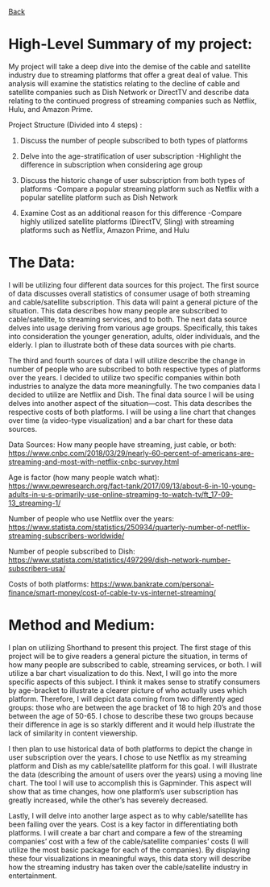 [Back](https://vlahoti.github.io/lahoti_portfolio/)
# High-Level Summary of my project:

My project will take a deep dive into the demise of the cable and satellite industry due to streaming platforms that offer a great deal of value. This analysis will examine the statistics relating to the decline of cable and satellite companies such as Dish Network or DirectTV and describe data relating to the continued progress of streaming companies such as Netflix, Hulu, and Amazon Prime. 

Project Structure (Divided into 4 steps) :

1) Discuss the number of people subscribed to both types of platforms

2) Delve into the age-stratification of user subscription
	-Highlight the difference in subscription when considering age group

3) Discuss the historic change of user subscription from both types of platforms
	-Compare a popular streaming platform such as Netflix with a popular satellite platform such as Dish Network
3) Examine Cost as an additional reason for this difference
	-Compare highly utilized satellite platforms (DirectTV, Sling) with streaming platforms such as Netflix, Amazon Prime, and Hulu

# The Data:

I will be utilizing four different data sources for this project. The first source of data discusses overall statistics of consumer usage of both streaming and cable/satellite subscription. This data will paint a general picture of the situation. This data describes how many people are subscribed to cable/satellite, to streaming services, and to both. The next data source delves into usage deriving from various age groups. Specifically, this takes into consideration the younger generation, adults, older individuals, and the elderly. I plan to illustrate both of these data sources with pie charts.

The third and fourth sources of data I will utilize describe the change in number of people who are subscribed to both respective types of platforms over the years. I decided to utilize two specific companies within both industries to analyze the data more meaningfully. The two companies data I decided to utilize are Netflix and Dish.  The final data source I will be using delves into another aspect of the situation—cost. This data describes the respective costs of both platforms. I will be using a line chart that changes over time (a video-type visualization) and a bar chart for these data sources.

Data Sources: 
 How many people have streaming, just cable, or both:
https://www.cnbc.com/2018/03/29/nearly-60-percent-of-americans-are-streaming-and-most-with-netflix-cnbc-survey.html

Age is factor (how many people watch what):
https://www.pewresearch.org/fact-tank/2017/09/13/about-6-in-10-young-adults-in-u-s-primarily-use-online-streaming-to-watch-tv/ft_17-09-13_streaming-1/

Number of people who use Netflix over the years:
https://www.statista.com/statistics/250934/quarterly-number-of-netflix-streaming-subscribers-worldwide/

Number of people subscribed to Dish:
https://www.statista.com/statistics/497299/dish-network-number-subscribers-usa/

Costs of both platforms:
https://www.bankrate.com/personal-finance/smart-money/cost-of-cable-tv-vs-internet-streaming/

# Method and Medium:

I plan on utilizing Shorthand to present this project. The first stage of this project will be to give readers a general picture the situation, in terms of how many people are subscribed to cable, streaming services, or both. I will utilize a bar chart visualization to do this. Next, I will go into the more specific aspects of this subject. I think it makes sense to stratify consumers by age-bracket to illustrate a clearer picture of who actually uses which platform. Therefore, I will depict data coming from two differently aged groups: those who are between the age bracket of 18 to high 20’s and those between the age of 50-65. I chose to describe these two groups because their difference in age is so starkly different and it would help illustrate the lack of similarity in content viewership.

I then plan to use historical data of both platforms to depict the change in user subscription over the years. I chose to use Netflix as my streaming platform and Dish as my cable/satellite platform for this goal. I will illustrate the data (describing the amount of users over the years) using a moving line chart. The tool I will use to accomplish this is Gapminder. This aspect will show that as time changes, how one platform’s user subscription has greatly increased, while the other’s has severely decreased. 

Lastly, I will delve into another large aspect as to why cable/satellite has been failing over the years. Cost is a key factor in differentiating both platforms. I will create a bar chart and compare a few of the streaming companies’ cost with a few of the cable/satellite companies’ costs (I will utilize the most basic package for each of the companies). By displaying these four visualizations in meaningful ways, this data story will describe how the streaming industry has taken over the cable/satellite industry in entertainment.
